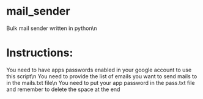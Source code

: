 # mail_sender
Bulk mail sender written in python\n
# Instructions:
You need to have apps passwords enabled in your google account to use this script\n
You need to provide the list of emails you want to send mails to in the mails.txt file\n
You need to put your app password in the pass.txt file and remember to delete the space at the end
